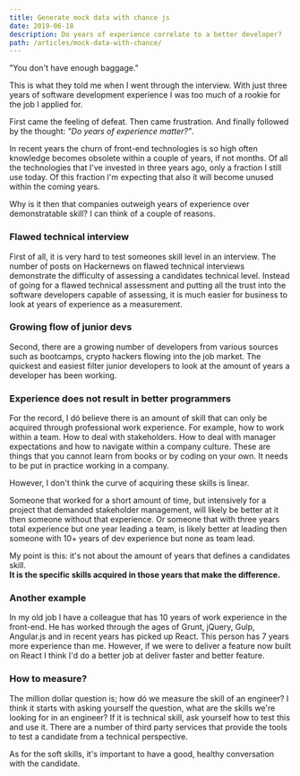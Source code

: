 ```yaml
---
title: Generate mock data with chance js
date: 2019-06-18
description: Do years of experience correlate to a better developer?
path: /articles/mock-data-with-chance/
---
```


"You don't have enough baggage."

This is what they told me when I went through the interview. With just three years of software development experience I was too much of a rookie for the job I applied for.

First came the feeling of defeat. Then came frustration. And finally followed by the thought: _"Do years of experience matter?"_.

In recent years the churn of front-end technologies is so high often knowledge becomes obsolete within a couple of years, if not months. Of all the technologies that I've invested in three years ago, only a fraction I still use today. Of this fraction I'm expecting that also ít will become unused within the coming years.

Why is it then that companies outweigh years of experience over demonstratable skill? I can think of a couple of reasons.

### Flawed technical interview

First of all, it is very hard to test someones skill level in an interview. The number of posts on Hackernews on flawed technical interviews demonstrate the difficulty of assessing a candidates technical level. Instead of going for a flawed technical assessment and putting all the trust into the software developers capable of assessing, it is much easier for business to look at years of experience as a measurement.

### Growing flow of junior devs

Second, there are a growing number of developers from various sources such as bootcamps, crypto hackers flowing into the job market. The quickest and easiest filter junior developers to look at the amount of years a developer has been working.

### Experience does not result in better programmers

For the record, I dó believe there is an amount of skill that can only be acquired through professional work experience. For example, how to work within a team. How to deal with stakeholders. How to deal with manager expectations and how to navigate within a company culture. These are things that you cannot learn from books or by coding on your own. It needs to be put in practice working in a company.

However, I don't think the curve of acquiring these skills is linear.

Someone that worked for a short amount of time, but intensively for a project that demanded stakeholder management, will likely be better at it then someone without that experience. Or someone that with three years total experience but one year leading a team, is likely better at leading then someone with 10+ years of dev experience but none as team lead.

My point is this: it's not about the amount of years that defines a candidates skill. <br/>
**It is the specific skills acquired in those years that make the difference.**

### Another example

In my old job I have a colleague that has 10 years of work experience in the front-end. He has worked through the ages of Grunt, jQuery, Gulp, Angular.js and in recent years has picked up React. This person has 7 years more experience than me. However, if we were to deliver a feature now built on React I think I'd do a better job at deliver faster and better feature.

### How to measure?

The million dollar question is; how dó we measure the skill of an engineer? I think it starts with asking yourself the question, what are the skills we're looking for in an engineer? If it is technical skill, ask yourself how to test this and use it. There are a number of third party services that provide the tools to test a candidate from a technical perspective.

As for the soft skills, it's important to have a good, healthy conversation with the candidate.
